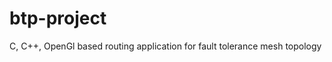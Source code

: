 btp-project
===========

C, C++, OpenGl based routing application for fault tolerance mesh topology
